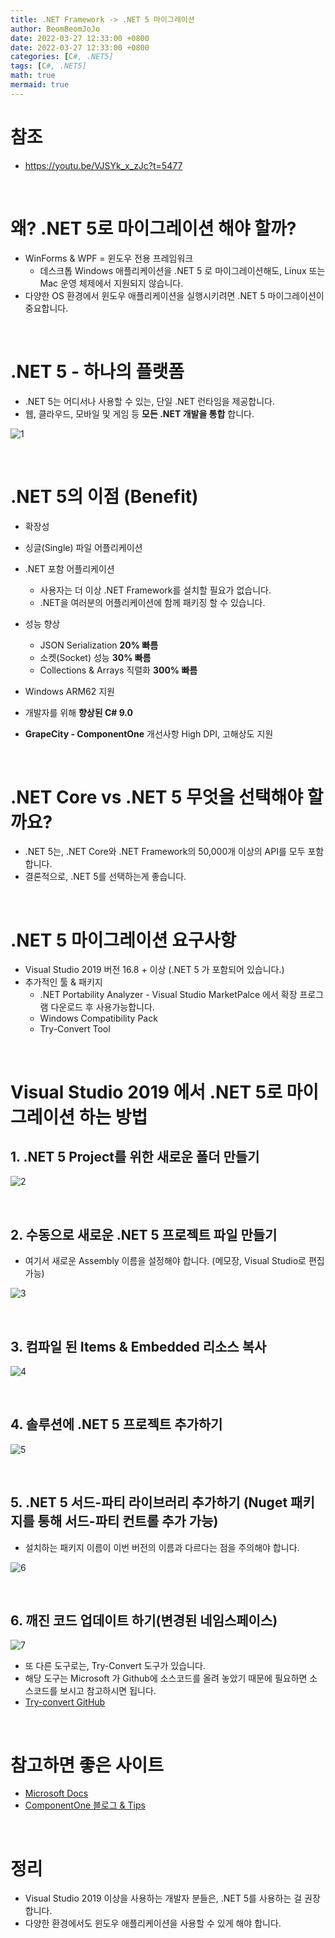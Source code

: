 ```yaml
---
title: .NET Framework -> .NET 5 마이그레이션
author: BeomBeomJoJo
date: 2022-03-27 12:33:00 +0800
date: 2022-03-27 12:33:00 +0800
categories: [C#, .NET5]
tags: [C#, .NET5]
math: true
mermaid: true
---
```


# **참조**
* https://youtu.be/VJSYk_x_zJc?t=5477

<br/>

# **왜? .NET 5로 마이그레이션 해야 할까?**
* WinForms & WPF = 윈도우 전용 프레임워크
  * 데스크톱 Windows 애플리케이션을 .NET 5 로 마이그레이션해도, Linux 또는 Mac 운영 체제에서 지원되지 않습니다.
* 다양한 OS 환경에서 윈도우 애플리케이션을 실행시키려면 .NET 5 마이그레이션이 중요합니다.

<br/>

# **.NET 5 - 하나의 플랫폼**
* .NET 5는 어디서나 사용할 수 있는, 단일 .NET 런타임을 제공합니다.
* 웹, 클라우드, 모바일 및 게임 등 **모든 .NET 개발을 통합** 합니다.

![1](https://user-images.githubusercontent.com/22911504/160384415-fb642094-3388-4620-9699-779ac03a8952.png)

<br/>

# **.NET 5의 이점 (Benefit)**
* 확장성
* 싱글(Single) 파일 어플리케이션
* .NET 포함 어플리케이션
  * 사용자는 더 이상 .NET Framework를 설치할 필요가 없습니다.
  * .NET을 여러분의 어플리케이션에 함께 패키징 할 수 있습니다.

* 성능 향상
    * JSON Serialization **20% 빠름**
    * 소켓(Socket) 성능 **30% 빠름**
    * Collections & Arrays 직렬화 **300% 빠름**

* Windows ARM62 지원
* 개발자를 위해 **향상된 C# 9.0**
* **GrapeCity - ComponentOne** 개선사항 High DPI, 고해상도 지원

<br/>

# **.NET Core vs .NET 5 무엇을 선택해야 할까요?**
* .NET 5는, .NET Core와 .NET Framework의 50,000개 이상의 API를 모두 포함합니다.
* 결론적으로, .NET 5를 선택하는게 좋습니다.

<br/>

# **.NET 5 마이그레이션 요구사항**
* Visual Studio 2019 버전 16.8 + 이상 (.NET 5 가 포함되어 있습니다.)
* 추가적인 툴 & 패키지
  * .NET Portability Analyzer - Visual Studio MarketPalce 에서 확장 프로그램 다운로드 후 사용가능합니다.
  * Windows Compatibility Pack
  * Try-Convert Tool

<br/>

# **Visual Studio 2019 에서 .NET 5로 마이그레이션 하는 방법**
## **1. .NET 5 Project를 위한 새로운 폴더 만들기** 

![2](https://user-images.githubusercontent.com/22911504/160384421-be904b65-312f-4508-9466-65ec9a8d7e5d.png)

<br/>

## **2. 수동으로 새로운 .NET 5 프로젝트 파일 만들기** 
   * 여기서 새로운 Assembly 이름을 설정해야 합니다. (메모장, Visual Studio로 편집 가능) 
 
![3](https://user-images.githubusercontent.com/22911504/160384429-f4f9a1db-0e12-4702-af53-dc5fbb769312.png)

<br/>

## **3. 컴파일 된 Items & Embedded 리소스 복사**   

![4](https://user-images.githubusercontent.com/22911504/160384444-fee87253-6f8b-44fd-be6c-e7ed453c5d22.png)

<br/>

## **4. 솔루션에 .NET 5 프로젝트 추가하기**  

![5](https://user-images.githubusercontent.com/22911504/160384446-39d1cca4-8870-46b5-b366-5b847f5cb018.png)

<br/>

## **5. .NET 5 서드-파티 라이브러리 추가하기 (Nuget 패키지를 통해 서드-파티 컨트롤 추가 가능)**
   * 설치하는 패키지 이름이 이번 버전의 이름과 다르다는 점을 주의해야 합니다.  

![6](https://user-images.githubusercontent.com/22911504/160384448-befb936d-630c-4f14-a0f7-98a093564d30.png)

<br/>

## **6. 깨진 코드 업데이트 하기(변경된 네임스페이스)**  

![7](https://user-images.githubusercontent.com/22911504/160384449-f2d0d8ab-245e-4f0a-883e-746c866051fe.png)

* 또 다른 도구로는, Try-Convert 도구가 있습니다.
* 해당 도구는 Microsoft 가 Github에 소스코드를 올려 놓았기 때문에 필요하면 소스코드를 보시고 참고하시면 됩니다.
* [Try-convert GitHub](https://github.com/dotnet/try-convert)

<br/>


# 참고하면 좋은 사이트
* [Microsoft Docs](https://docs.microsoft.com/en-us/dotnet/desktop/winforms/migration/?view=netdeskopt-5.0)
* [ComponentOne 블로그 & Tips](https://bit.ly/3rAj3hx)

<br/>

# 정리
* Visual Studio 2019 이상을 사용하는 개발자 분들은, .NET 5를 사용하는 걸 권장합니다.
* 다양한 환경에서도 윈도우 애플리케이션을 사용할 수 있게 해야 합니다.